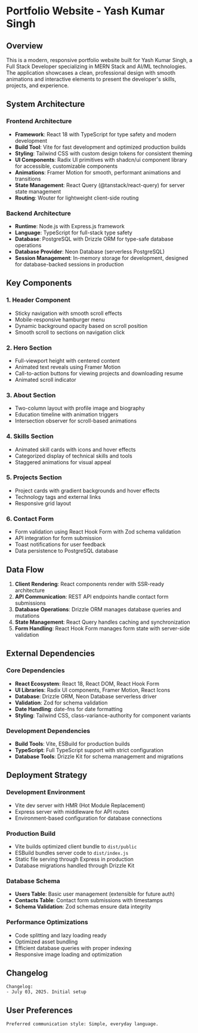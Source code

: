 # Portfolio Website - Yash Kumar Singh

## Overview

This is a modern, responsive portfolio website built for Yash Kumar Singh, a Full Stack Developer specializing in MERN Stack and AI/ML technologies. The application showcases a clean, professional design with smooth animations and interactive elements to present the developer's skills, projects, and experience.

## System Architecture

### Frontend Architecture
- **Framework**: React 18 with TypeScript for type safety and modern development
- **Build Tool**: Vite for fast development and optimized production builds
- **Styling**: Tailwind CSS with custom design tokens for consistent theming
- **UI Components**: Radix UI primitives with shadcn/ui component library for accessible, customizable components
- **Animations**: Framer Motion for smooth, performant animations and transitions
- **State Management**: React Query (@tanstack/react-query) for server state management
- **Routing**: Wouter for lightweight client-side routing

### Backend Architecture
- **Runtime**: Node.js with Express.js framework
- **Language**: TypeScript for full-stack type safety
- **Database**: PostgreSQL with Drizzle ORM for type-safe database operations
- **Database Provider**: Neon Database (serverless PostgreSQL)
- **Session Management**: In-memory storage for development, designed for database-backed sessions in production

## Key Components

### 1. Header Component
- Sticky navigation with smooth scroll effects
- Mobile-responsive hamburger menu
- Dynamic background opacity based on scroll position
- Smooth scroll to sections on navigation click

### 2. Hero Section
- Full-viewport height with centered content
- Animated text reveals using Framer Motion
- Call-to-action buttons for viewing projects and downloading resume
- Animated scroll indicator

### 3. About Section
- Two-column layout with profile image and biography
- Education timeline with animation triggers
- Intersection observer for scroll-based animations

### 4. Skills Section
- Animated skill cards with icons and hover effects
- Categorized display of technical skills and tools
- Staggered animations for visual appeal

### 5. Projects Section
- Project cards with gradient backgrounds and hover effects
- Technology tags and external links
- Responsive grid layout

### 6. Contact Form
- Form validation using React Hook Form with Zod schema validation
- API integration for form submission
- Toast notifications for user feedback
- Data persistence to PostgreSQL database

## Data Flow

1. **Client Rendering**: React components render with SSR-ready architecture
2. **API Communication**: REST API endpoints handle contact form submissions
3. **Database Operations**: Drizzle ORM manages database queries and mutations
4. **State Management**: React Query handles caching and synchronization
5. **Form Handling**: React Hook Form manages form state with server-side validation

## External Dependencies

### Core Dependencies
- **React Ecosystem**: React 18, React DOM, React Hook Form
- **UI Libraries**: Radix UI components, Framer Motion, React Icons
- **Database**: Drizzle ORM, Neon Database serverless driver
- **Validation**: Zod for schema validation
- **Date Handling**: date-fns for date formatting
- **Styling**: Tailwind CSS, class-variance-authority for component variants

### Development Dependencies
- **Build Tools**: Vite, ESBuild for production builds
- **TypeScript**: Full TypeScript support with strict configuration
- **Database Tools**: Drizzle Kit for schema management and migrations

## Deployment Strategy

### Development Environment
- Vite dev server with HMR (Hot Module Replacement)
- Express server with middleware for API routes
- Environment-based configuration for database connections

### Production Build
- Vite builds optimized client bundle to `dist/public`
- ESBuild bundles server code to `dist/index.js`
- Static file serving through Express in production
- Database migrations handled through Drizzle Kit

### Database Schema
- **Users Table**: Basic user management (extensible for future auth)
- **Contacts Table**: Contact form submissions with timestamps
- **Schema Validation**: Zod schemas ensure data integrity

### Performance Optimizations
- Code splitting and lazy loading ready
- Optimized asset bundling
- Efficient database queries with proper indexing
- Responsive image loading and optimization

## Changelog

```
Changelog:
- July 03, 2025. Initial setup
```

## User Preferences

```
Preferred communication style: Simple, everyday language.
```